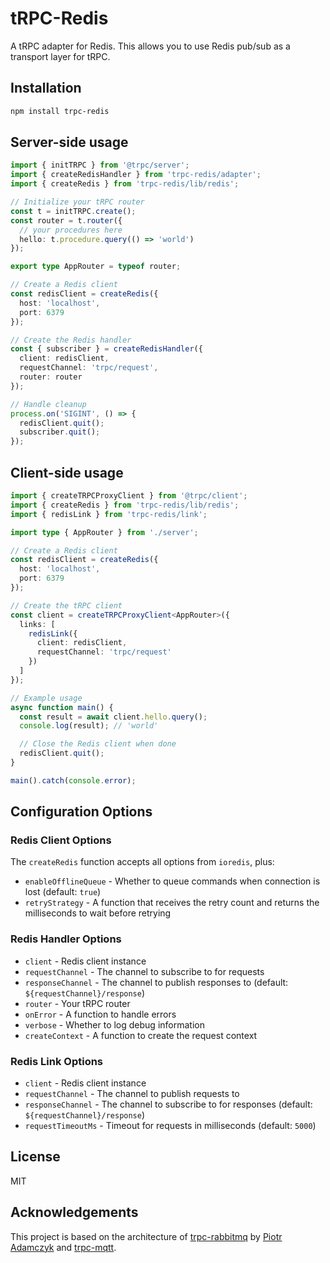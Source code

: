 # tRPC-Redis

A tRPC adapter for Redis. This allows you to use Redis pub/sub as a transport layer for tRPC.

## Installation

```bash
npm install trpc-redis
```

## Server-side usage

```typescript
import { initTRPC } from '@trpc/server';
import { createRedisHandler } from 'trpc-redis/adapter';
import { createRedis } from 'trpc-redis/lib/redis';

// Initialize your tRPC router
const t = initTRPC.create();
const router = t.router({
  // your procedures here
  hello: t.procedure.query(() => 'world')
});

export type AppRouter = typeof router;

// Create a Redis client
const redisClient = createRedis({
  host: 'localhost',
  port: 6379
});

// Create the Redis handler
const { subscriber } = createRedisHandler({
  client: redisClient,
  requestChannel: 'trpc/request',
  router: router
});

// Handle cleanup
process.on('SIGINT', () => {
  redisClient.quit();
  subscriber.quit();
});
```

## Client-side usage

```typescript
import { createTRPCProxyClient } from '@trpc/client';
import { createRedis } from 'trpc-redis/lib/redis';
import { redisLink } from 'trpc-redis/link';

import type { AppRouter } from './server';

// Create a Redis client
const redisClient = createRedis({
  host: 'localhost',
  port: 6379
});

// Create the tRPC client
const client = createTRPCProxyClient<AppRouter>({
  links: [
    redisLink({
      client: redisClient,
      requestChannel: 'trpc/request'
    })
  ]
});

// Example usage
async function main() {
  const result = await client.hello.query();
  console.log(result); // 'world'

  // Close the Redis client when done
  redisClient.quit();
}

main().catch(console.error);
```

## Configuration Options

### Redis Client Options

The `createRedis` function accepts all options from `ioredis`, plus:

- `enableOfflineQueue` - Whether to queue commands when connection is lost (default: `true`)
- `retryStrategy` - A function that receives the retry count and returns the milliseconds to wait before retrying

### Redis Handler Options

- `client` - Redis client instance
- `requestChannel` - The channel to subscribe to for requests
- `responseChannel` - The channel to publish responses to (default: `${requestChannel}/response`)
- `router` - Your tRPC router
- `onError` - A function to handle errors
- `verbose` - Whether to log debug information
- `createContext` - A function to create the request context

### Redis Link Options

- `client` - Redis client instance
- `requestChannel` - The channel to publish requests to
- `responseChannel` - The channel to subscribe to for responses (default: `${requestChannel}/response`)
- `requestTimeoutMs` - Timeout for requests in milliseconds (default: `5000`)

## License

MIT

## Acknowledgements

This project is based on the architecture of [trpc-rabbitmq](https://github.com/imxeno/trpc-rabbitmq) by [Piotr Adamczyk](https://github.com/imxeno) and [trpc-mqtt](https://github.com/edorgeville/trpc-mqtt).

